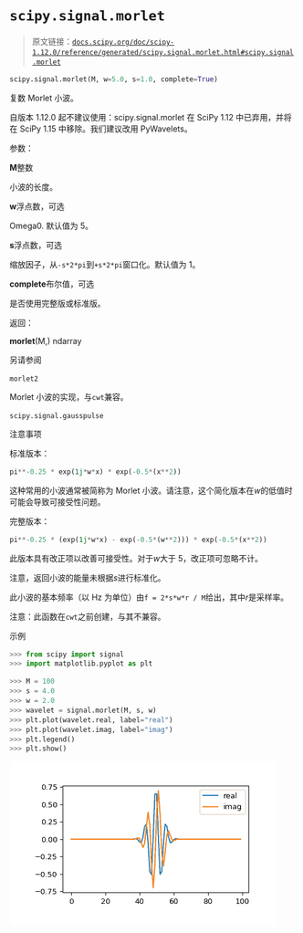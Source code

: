 # `scipy.signal.morlet`

> 原文链接：[`docs.scipy.org/doc/scipy-1.12.0/reference/generated/scipy.signal.morlet.html#scipy.signal.morlet`](https://docs.scipy.org/doc/scipy-1.12.0/reference/generated/scipy.signal.morlet.html#scipy.signal.morlet)

```py
scipy.signal.morlet(M, w=5.0, s=1.0, complete=True)
```

复数 Morlet 小波。

自版本 1.12.0 起不建议使用：scipy.signal.morlet 在 SciPy 1.12 中已弃用，并将在 SciPy 1.15 中移除。我们建议改用 PyWavelets。

参数：

**M**整数

小波的长度。

**w**浮点数，可选

Omega0\. 默认值为 5。

**s**浮点数，可选

缩放因子，从`-s*2*pi`到`+s*2*pi`窗口化。默认值为 1。

**complete**布尔值，可选

是否使用完整版或标准版。

返回：

**morlet**(M,) ndarray

另请参阅

`morlet2`

Morlet 小波的实现，与`cwt`兼容。

`scipy.signal.gausspulse`

注意事项

标准版本：

```py
pi**-0.25 * exp(1j*w*x) * exp(-0.5*(x**2)) 
```

这种常用的小波通常被简称为 Morlet 小波。请注意，这个简化版本在*w*的低值时可能会导致可接受性问题。

完整版本：

```py
pi**-0.25 * (exp(1j*w*x) - exp(-0.5*(w**2))) * exp(-0.5*(x**2)) 
```

此版本具有改正项以改善可接受性。对于*w*大于 5，改正项可忽略不计。

注意，返回小波的能量未根据*s*进行标准化。

此小波的基本频率（以 Hz 为单位）由`f = 2*s*w*r / M`给出，其中*r*是采样率。

注意：此函数在`cwt`之前创建，与其不兼容。

示例

```py
>>> from scipy import signal
>>> import matplotlib.pyplot as plt 
```

```py
>>> M = 100
>>> s = 4.0
>>> w = 2.0
>>> wavelet = signal.morlet(M, s, w)
>>> plt.plot(wavelet.real, label="real")
>>> plt.plot(wavelet.imag, label="imag")
>>> plt.legend()
>>> plt.show() 
```

![../../_images/scipy-signal-morlet-1.png](img/5a2056df6326f5ea2e785cbb86d559c7.png)
